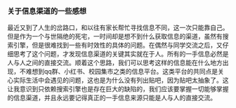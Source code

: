 ### 关于信息渠道的一些感想

最近又到了人生的岔路口，和以往有家长帮忙寻找信息不同，这一次只能靠自己。但是作为一个与世隔绝的死宅，一时间却是想不到什么获取信息的渠道，虽然有搜索引擎，但是很难找到一些有时效性的具体的问题。在偶然与同学交流之后，又仔细思考了这个问题，才发现信息渠道的关键其实就在于人。所有的一手信息必然是人与人之间的直接交流。顺着这个思路，我们可以思考这样的信息能在什么地方出现，不难想到qq群、小红书、校园集市之类的信息平台。这类平台的共同点是关心实际生活中会遇见的问题，这也是为什么没有列出贴吧，因为贴吧太抽象了。这让我意识到只依赖搜索引擎也是存在巨大的缺陷的，我们应该要掌握一切能够掌握的信息渠道，并且永远要记得真正的一手信息来源只能是人与人的直接交流。